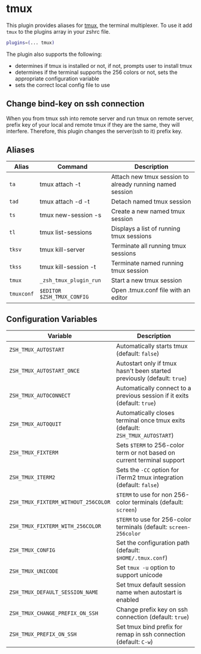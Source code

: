 # tmux

This plugin provides aliases for [tmux](https://tmux.github.io/), the terminal multiplexer.
To use it add `tmux` to the plugins array in your zshrc file.

```zsh
plugins=(... tmux)
```

The plugin also supports the following:

- determines if tmux is installed or not, if not, prompts user to install tmux
- determines if the terminal supports the 256 colors or not, sets the appropriate configuration variable
- sets the correct local config file to use

## Change bind-key on ssh connection

When you from tmux ssh into remote server and run tmux on remote server, prefix key of your local and remote tmux if they are the same, they will interfere.
Therefore, this plugin changes the server(ssh to it) prefix key.

## Aliases

| Alias      | Command                    | Description                                              |
| ---------- | -------------------------- | -------------------------------------------------------- |
| `ta`       | tmux attach -t             | Attach new tmux session to already running named session |
| `tad`      | tmux attach -d -t          | Detach named tmux session                                |
| `ts`       | tmux new-session -s        | Create a new named tmux session                          |
| `tl`       | tmux list-sessions         | Displays a list of running tmux sessions                 |
| `tksv`     | tmux kill-server           | Terminate all running tmux sessions                      |
| `tkss`     | tmux kill-session -t       | Terminate named running tmux session                     |
| `tmux`     | `_zsh_tmux_plugin_run`     | Start a new tmux session                                 |
| `tmuxconf` | `$EDITOR $ZSH_TMUX_CONFIG` | Open .tmux.conf file with an editor                      |

## Configuration Variables

| Variable                            | Description                                                                                        |
| ----------------------------------- | -------------------------------------------------------------------------------------------------- |
| `ZSH_TMUX_AUTOSTART`                | Automatically starts tmux (default: `false`)                                                       |
| `ZSH_TMUX_AUTOSTART_ONCE`           | Autostart only if tmux hasn't been started previously (default: `true`)                            |
| `ZSH_TMUX_AUTOCONNECT`              | Automatically connect to a previous session if it exits (default: `true`)                          |
| `ZSH_TMUX_AUTOQUIT`                 | Automatically closes terminal once tmux exits (default: `ZSH_TMUX_AUTOSTART`)                      |
| `ZSH_TMUX_FIXTERM`                  | Sets `$TERM` to 256-color term or not based on current terminal support                            |
| `ZSH_TMUX_ITERM2`                   | Sets the `-CC` option for iTerm2 tmux integration (default: `false`)                               |
| `ZSH_TMUX_FIXTERM_WITHOUT_256COLOR` | `$TERM` to use for non 256-color terminals (default: `screen`)                                     |
| `ZSH_TMUX_FIXTERM_WITH_256COLOR`    | `$TERM` to use for 256-color terminals (default: `screen-256color`                                 |
| `ZSH_TMUX_CONFIG`                   | Set the configuration path (default: `$HOME/.tmux.conf`)                                           |
| `ZSH_TMUX_UNICODE`                  | Set `tmux -u` option to support unicode                                                            |
| `ZSH_TMUX_DEFAULT_SESSION_NAME`     | Set tmux default session name when autostart is enabled                                            |
| `ZSH_TMUX_CHANGE_PREFIX_ON_SSH`     | Change prefix key on ssh connection (default: `true`)                                              |
| `ZSH_TMUX_PREFIX_ON_SSH`            | Set tmux bind prefix for remap in ssh connection (default: `C-w`)                                 |
